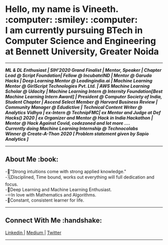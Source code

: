 <h1>Hello, my name is Vineeth. :computer: :smiley: :computer: <br>
I am currently pursuing BTech in Computer Science and Engineering at Bennett University, Greater Noida
</h1>
<hr>
<b><i>
ML & DL Enthusiast | SIH'2020 Grand Finalist | Mentor, Speaker | Chapter Lead @ Script Foundation| Fellow @ IncubateIND | Mentor @ Garuda Hacks | Deep Learning Mentor @ Leadingindia.ai | Machine Learning Mentor @ GirlScript Technologies Pvt. Ltd. | AWS Machine Learning Scholar @ Udacity | Machine Learning Intern @ Internity Foundation[Best Machine Learning Intern Award] | President @ Computer Society of India, Student Chapter | Ascend Select Member @ Harvard Business Review | Community Manager @ Edudictive | Technical Content Writer @ Analytics Vidhya | ex-Intern @ TechnipFMC| ex Mentor and Judge at Def Hacks() 2020 | ex Organizer and Mentor @ Hack in India Hackathon | Mentor @ Hack Against Covid, codezoned and lot more .... <br>
Currently doing Machine Learning Internship @ Technocolabs <br>
Winner @ Create-A-Thon 2020 [ Problem statement given by Sapio Analytics ]
</i></b>

<hr>
<h2>About Me :book: </h2>

-:repeat:"Strong intuitions come with strong applied knowledge." <br>
-:spiral_calendar:Disciplined, Time bound, works out everything will full dedication and focus. <br>
-:scroll:Deep Learning and Machine Learning Enthusiast. <br>
-:infinity:In love with Mathematics and Algorithms. <br>
-:100:Constant, consistent learner for life. 

<hr>
<h2>Connect With Me :handshake: </h2>
<a href = "https://www.linkedin.com/in/vineeth-m-318695170/"> Linkedin </a> <span> | </span>
<a href = "https://medium.com/@vinscoder1627/"> Medium </a> <span> | </span>
<a href = "https://twitter.com/vineethm1627/"> Twitter </a> 

<hr>
